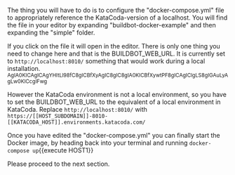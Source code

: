 The thing you will have to do is to configure the "docker-compose.yml" file to appropriately reference the KataCoda-version of a localhost. 
You will find the file in your editor by expanding "buildbot-docker-example" and then expanding the "simple" folder. 

If you click on the file it will open in the editor. There is only one thing you need to change here and that is the BUILDBOT_WEB_URL. It is currently set to `http://localhost:8010/`
something that would work during a local installation.
<sub>AgIA0KICAgICAgYHItLl98fC8gICBfXyAgIC8gIC8gIA0KICBfXywtPF8gICAgIClgLS8gIGAuLyAgLw0KICcgIFwg</sub>

However the KataCoda environment is not a local environment, so you have to set the BUILDBOT_WEB_URL to the equivalent of a local environment in KataCoda. 
Replace `http://localhost:8010/` with `https://[[HOST_SUBDOMAIN]]-8010-[[KATACODA_HOST]].environments.katacoda.com/`

Once you have edited the "docker-compose.yml" you can finally start the Docker image, by heading back into your terminal and running `docker-compose up`{{execute HOST1}}

Please proceed to the next section.